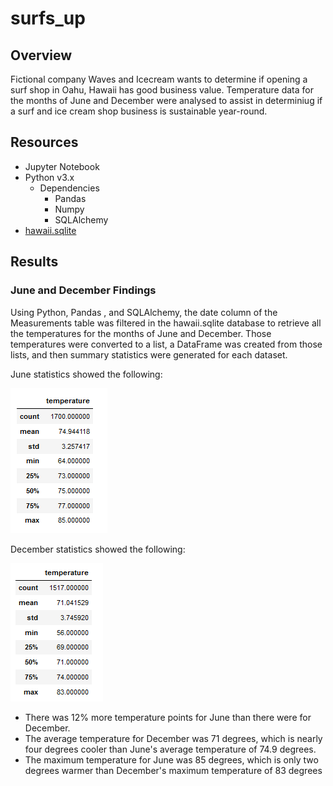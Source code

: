 # surfs_up
## Overview
Fictional company Waves and Icecream wants to determine if opening a surf shop in Oahu, Hawaii has good business value.  Temperature data for the months of June and December were analysed to assist in determiniug if a surf and ice cream shop business is sustainable year-round.

## Resources
- Jupyter Notebook
- Python v3.x
  - Dependencies
    - Pandas
    - Numpy
    - SQLAlchemy
- [hawaii.sqlite](https://github.com/acfthomson/surfs_up/tree/main)

## Results
### June and December Findings
Using Python, Pandas , and SQLAlchemy, the date column of the Measurements table was filtered in the hawaii.sqlite database to retrieve all the temperatures for the months of June and December. Those temperatures were converted to a list, a DataFrame was created from those lists, and then summary statistics were generated for each dataset.

June statistics showed the following:

![jun_stats](jun_stats.PNG)

December statistics showed the following:

![dec_stats](dec_stats.PNG)

 - There was 12% more temperature points for June than there were for December.
 - The average temperature for December was 71 degrees, which is nearly four degrees cooler than June's average temperature of 74.9 degrees.
 - The maximum temperature for June was 85 degrees, which is only two degrees warmer than December's maximum temperature of 83 degrees
